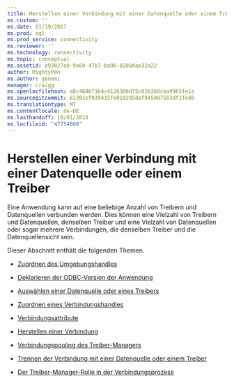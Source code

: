 ```yaml
---
title: Herstellen einer Verbindung mit einer Datenquelle oder einem Treiber | Microsoft-Dokumentation
ms.custom: ''
ms.date: 01/19/2017
ms.prod: sql
ms.prod_service: connectivity
ms.reviewer: ''
ms.technology: connectivity
ms.topic: conceptual
ms.assetid: e93027ab-9e60-47b7-ba96-8289dae32a22
author: MightyPen
ms.author: genemi
manager: craigg
ms.openlocfilehash: a8c468b71b4c4126386d75c02b368cba9965fe1e
ms.sourcegitcommit: 61381ef939415fe019285def9450d7583df1fed0
ms.translationtype: MT
ms.contentlocale: de-DE
ms.lasthandoff: 10/01/2018
ms.locfileid: "47754608"
---
```

# <a name="connecting-to-a-data-source-or-driver"></a>Herstellen einer Verbindung mit einer Datenquelle oder einem Treiber
Eine Anwendung kann auf eine beliebige Anzahl von Treibern und Datenquellen verbunden werden. Dies können eine Vielzahl von Treibern und Datenquellen, denselben Treiber und eine Vielzahl von Datenquellen oder sogar mehrere Verbindungen, die denselben Treiber und die Datenquellensicht sein.  
  
 Dieser Abschnitt enthält die folgenden Themen.  
  
-   [Zuordnen des Umgebungshandles](../../../odbc/reference/develop-app/allocating-the-environment-handle.md)  
  
-   [Deklarieren der ODBC-Version der Anwendung](../../../odbc/reference/develop-app/declaring-the-application-s-odbc-version.md)  
  
-   [Auswählen einer Datenquelle oder eines Treibers](../../../odbc/reference/develop-app/choosing-a-data-source-or-driver.md)  
  
-   [Zuordnen eines Verbindungshandles](../../../odbc/reference/develop-app/allocating-a-connection-handle-odbc.md)  
  
-   [Verbindungsattribute](../../../odbc/reference/develop-app/connection-attributes.md)  
  
-   [Herstellen einer Verbindung](../../../odbc/reference/develop-app/establishing-a-connection.md)  
  
-   [Verbindungspooling des Treiber-Managers](../../../odbc/reference/develop-app/driver-manager-connection-pooling.md)  
  
-   [Trennen der Verbindung mit einer Datenquelle oder einem Treiber](../../../odbc/reference/develop-app/disconnecting-from-a-data-source-or-driver.md)  
  
-   [Der Treiber-Manager-Rolle in der Verbindungsprozess](../../../odbc/reference/develop-app/driver-manager-s-role-in-the-connection-process.md)
